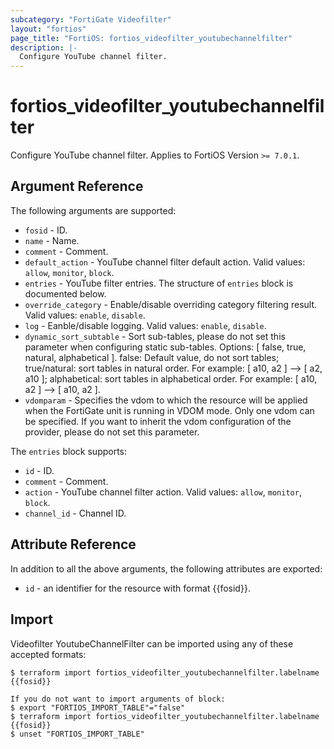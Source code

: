 ```yaml
---
subcategory: "FortiGate Videofilter"
layout: "fortios"
page_title: "FortiOS: fortios_videofilter_youtubechannelfilter"
description: |-
  Configure YouTube channel filter.
---
```


# fortios_videofilter_youtubechannelfilter
Configure YouTube channel filter. Applies to FortiOS Version `>= 7.0.1`.

## Argument Reference

The following arguments are supported:

* `fosid` - ID.
* `name` - Name.
* `comment` - Comment.
* `default_action` - YouTube channel filter default action. Valid values: `allow`, `monitor`, `block`.
* `entries` - YouTube filter entries. The structure of `entries` block is documented below.
* `override_category` - Enable/disable overriding category filtering result. Valid values: `enable`, `disable`.
* `log` - Eanble/disable logging. Valid values: `enable`, `disable`.
* `dynamic_sort_subtable` - Sort sub-tables, please do not set this parameter when configuring static sub-tables. Options: [ false, true, natural, alphabetical ]. false: Default value, do not sort tables; true/natural: sort tables in natural order. For example: [ a10, a2 ] --> [ a2, a10 ]; alphabetical: sort tables in alphabetical order. For example: [ a10, a2 ] --> [ a10, a2 ].
* `vdomparam` - Specifies the vdom to which the resource will be applied when the FortiGate unit is running in VDOM mode. Only one vdom can be specified. If you want to inherit the vdom configuration of the provider, please do not set this parameter.

The `entries` block supports:

* `id` - ID.
* `comment` - Comment.
* `action` - YouTube channel filter action. Valid values: `allow`, `monitor`, `block`.
* `channel_id` - Channel ID.


## Attribute Reference

In addition to all the above arguments, the following attributes are exported:
* `id` - an identifier for the resource with format {{fosid}}.

## Import

Videofilter YoutubeChannelFilter can be imported using any of these accepted formats:
```
$ terraform import fortios_videofilter_youtubechannelfilter.labelname {{fosid}}

If you do not want to import arguments of block:
$ export "FORTIOS_IMPORT_TABLE"="false"
$ terraform import fortios_videofilter_youtubechannelfilter.labelname {{fosid}}
$ unset "FORTIOS_IMPORT_TABLE"
```
